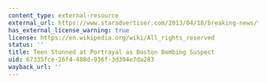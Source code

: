 ```yaml
---
content_type: external-resource
external_url: https://www.staradvertiser.com/2013/04/18/breaking-news/teen-stunned-at-portrayal-as-possible-bombing-suspect-in-n-y-post/
has_external_license_warning: true
license: https://en.wikipedia.org/wiki/All_rights_reserved
status: ''
title: Teen Stunned at Portrayal as Boston Bombing Suspect
uid: 67335fce-26f4-488d-936f-3d394e7da283
wayback_url: ''
---
```

